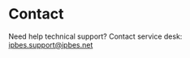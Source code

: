 # Contact

Need help technical support? Contact service desk: [ipbes.support@ipbes.net](mailto:ipbes.support@ipbes.net)

